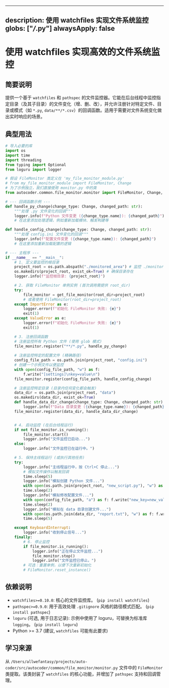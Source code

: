 
---
description: 使用 watchfiles 实现文件系统监控
globs: ["*/*.py"]
alwaysApply: false
---

# 使用 watchfiles 实现高效的文件系统监控

## 简要说明
提供一个基于 `watchfiles` 和 `pathspec` 的文件监控器。它能在后台线程中监控指定目录（及其子目录）的文件变化（增、删、改），并允许注册针对特定文件、目录或模式（如 `*.py`, `data/**/*.csv`）的回调函数。适用于需要对文件系统变化做出实时响应的场景。

## 典型用法
```python
# 导入必要的库
import os
import time
import threading
from typing import Optional
from loguru import logger

# 假设 FileMonitor 类定义在 'my_file_monitor_module.py'
# from my_file_monitor_module import FileMonitor, Change
# 为了示例独立，我们直接使用 monitor.py 中的类
from autocoder.common.file_monitor.monitor import FileMonitor, Change, get_file_monitor

# --- 回调函数示例 ---
def handle_py_change(change_type: Change, changed_path: str):
    """处理 .py 文件变化的回调"""
    logger.info(f"Python 文件变更 ({change_type.name}): {changed_path}")
    # 在这里添加处理逻辑，例如重新加载模块、触发构建等

def handle_config_change(change_type: Change, changed_path: str):
    """处理 config.ini 文件变化的回调"""
    logger.info(f"配置文件变更 ({change_type.name}): {changed_path}")
    # 在这里添加重新加载配置的逻辑

# --- 主程序 ---
if __name__ == "__main__":
    # 1. 定义要监控的根目录
    project_root = os.path.abspath("./monitored_area") # 监控 ./monitored_area 目录
    os.makedirs(project_root, exist_ok=True) # 确保目录存在
    logger.info(f"监控根目录: {project_root}")

    # 2. 获取 FileMonitor 单例实例 (首次调用需提供 root_dir)
    try:
        file_monitor = get_file_monitor(root_dir=project_root)
        # 或者使用 FileMonitor(root_dir=project_root)
    except ImportError as e:
        logger.error(f"初始化 FileMonitor 失败: {e}")
        exit(1)
    except ValueError as e:
        logger.error(f"初始化 FileMonitor 失败: {e}")
        exit(1)

    # 3. 注册回调函数
    # 注册监控所有 Python 文件 (使用 glob 模式)
    file_monitor.register("**/*.py", handle_py_change)
    
    # 注册监控特定的配置文件 (精确路径)
    config_file_path = os.path.join(project_root, "config.ini")
    # 创建一个示例文件以便监控
    with open(config_file_path, "w") as f:
        f.write("[settings]\nkey=value\n")
    file_monitor.register(config_file_path, handle_config_change)

    # 注册监控特定目录 (目录内任何变化都会触发)
    data_dir = os.path.join(project_root, "data")
    os.makedirs(data_dir, exist_ok=True)
    def handle_data_dir_change(change_type: Change, changed_path: str):
        logger.info(f"Data 目录变更 ({change_type.name}): {changed_path}")
    file_monitor.register(data_dir, handle_data_dir_change)


    # 4. 启动监控 (在后台线程运行)
    if not file_monitor.is_running():
        file_monitor.start()
        logger.info("文件监控已启动...")
    else:
        logger.info("文件监控已在运行中。")

    # 5. 保持主线程运行 (或执行其他任务)
    try:
        logger.info("主线程运行中，按 Ctrl+C 停止...")
        # 模拟文件操作以触发回调
        time.sleep(5)
        logger.info("模拟创建 Python 文件...")
        with open(os.path.join(project_root, "new_script.py"), "w") as f: f.write("print('hello')")
        time.sleep(2)
        logger.info("模拟修改配置文件...")
        with open(config_file_path, "a") as f: f.write("new_key=new_value\n")
        time.sleep(2)
        logger.info("模拟在 data 目录创建文件...")
        with open(os.path.join(data_dir, "report.txt"), "w") as f: f.write("data report")
        time.sleep(5)

    except KeyboardInterrupt:
        logger.info("收到停止信号...")
    finally:
        # 6. 停止监控
        if file_monitor.is_running():
            logger.info("正在停止文件监控...")
            file_monitor.stop()
            logger.info("文件监控已停止。")
        # 可选：重置单例，以便下次重新初始化
        # FileMonitor.reset_instance()

```

## 依赖说明
- `watchfiles>=0.10.0`: 核心的文件监控库。 (`pip install watchfiles`)
- `pathspec>=0.9.0`: 用于高效处理 `.gitignore` 风格的路径模式匹配。 (`pip install pathspec`)
- `loguru` (可选, 用于日志记录): 示例中使用了 loguru，可替换为标准库 `logging`。 (`pip install loguru`)
- Python >= 3.7 (建议, `watchfiles` 可能有此要求)

## 学习来源
从 `/Users/allwefantasy/projects/auto-coder/src/autocoder/common/file_monitor/monitor.py` 文件中的 `FileMonitor` 类提取。该类封装了 `watchfiles` 的核心功能，并增加了 `pathspec` 支持和回调管理。
